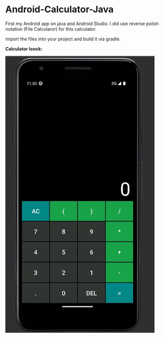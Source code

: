 # Android-Calculator-Java
First my Android app on java and Android Studio. I did use reverse polish notation (File Calcularor) for this calculator.

import the files into your project and build it via gradle.

**Calculator loock:**

![](app/screen.jpg)
